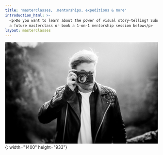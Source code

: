 ```yaml
---
title: 'masterclasses, ,mentorships, expeditions & more'
introduction_html: >-
  <p>Do you want to learn about the power of visual story-telling? Subscribe to
  a future masterclass or book a 1-on-1 mentorship session below</p>
layout: masterclasses
---
```


![](/uploads/0h3a6324-copy-1.jpg){: width="1400" height="933"}​​​​​​